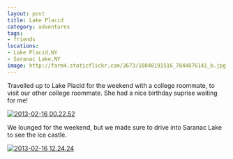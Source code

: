 ```yaml
---
layout: post
title: Lake Placid
category: adventures
tags:
- friends
locations: 
- Lake Placid,NY
- Saranac Lake,NY
image: http://farm4.staticflickr.com/3673/10848191516_7844876141_b.jpg
---
```


Travelled up to Lake Placid for the weekend with a college roommate, to visit our other college roommate. She had a nice birthday suprise waiting for me!

<a href="http://www.flickr.com/photos/katydecorah/10848191516/" title="2013-02-16 00.22.52 by katydecorah, on Flickr"><img src="http://farm4.staticflickr.com/3673/10848191516_7844876141_b.jpg" class="pop-out" alt="2013-02-16 00.22.52"></a>

We lounged for the weekend, but we made sure to drive into Saranac Lake to see the ice castle.

<a href="http://www.flickr.com/photos/katydecorah/10848465563/" title="2013-02-16 12.24.24 by katydecorah, on Flickr"><img src="http://farm6.staticflickr.com/5478/10848465563_011074f8ea_b.jpg" alt="2013-02-16 12.24.24"></a>
